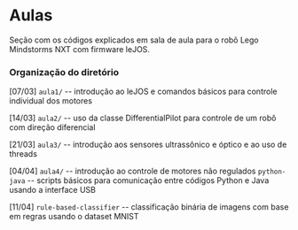 # Aulas
Seção com os códigos explicados em sala de aula para o robô Lego Mindstorms NXT com firmware leJOS.

### Organização do diretório

[07/03] `aula1/` -- introdução ao leJOS e comandos básicos para controle individual dos motores

[14/03] `aula2/` -- uso da classe DifferentialPilot para controle de um robô com direção diferencial

[21/03] `aula3/` -- introdução aos sensores ultrassônico e óptico e ao uso de threads

[04/04] `aula4/` -- introdução ao controle de motores não regulados 
        `python-java` -- scripts básicos para comunicação entre códigos Python e Java usando a interface USB

[11/04] `rule-based-classifier` -- classificação binária de imagens com base em regras usando o dataset MNIST
